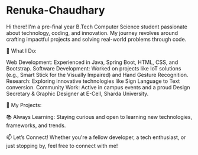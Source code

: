# Renuka-Chaudhary
Hi there!
I'm a pre-final year B.Tech Computer Science student passionate about technology, coding, and innovation. My journey revolves around crafting impactful projects and solving real-world problems through code.

🔧 What I Do:

Web Development: Experienced in Java, Spring Boot, HTML, CSS, and Bootstrap.
Software Development: Worked on projects like IoT solutions (e.g., Smart Stick for the Visually Impaired) and Hand Gesture Recognition.
Research: Exploring innovative technologies like Sign Language to Text conversion.
Community Work: Active in campus events and a proud Design Secretary & Graphic Designer at E-Cell, Sharda University.

🌟 My Projects:

📚 Always Learning: Staying curious and open to learning new technologies, frameworks, and trends.

📫 Let’s Connect!
Whether you're a fellow developer, a tech enthusiast, or just stopping by, feel free to connect with me!
